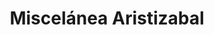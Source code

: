 ---
title: "Miscelánea Aristizabal"
url: /socorro/miscelanea-aristizabal/
shop: material de oficina
---
